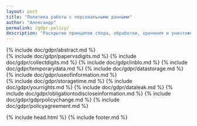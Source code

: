 ```yaml
---
layout: post
title: "Политика работы с персональными данными"
author: "Александр"
permalink: /gdpr-policy/
description: "Раскрытие принципов сбора, обработки, хранения и уничтожения персональных данных с использованием электронных средств передачи, хранеия и использования твёрдых, не цифровых, носителей информации"
---
```

{% include doc/gdpr/abstract.md %}  
{% include doc/gdpr/papervsdigits.md %}
{% include doc/gdpr/collectdigits.md %}
{% include doc/gdpr/inblo.md %}
{% include doc/gdpr/temporarydata.md %}
{% include doc/gdpr/datastorage.md %}
{% include doc/gdpr/useofinformation.md %}      
{% include doc/gdpr/storagetime.md %}
{% include doc/gdpr/yourrights.md %}
{% include doc/gdpr/dataleak.md %}
{% include doc/gdpr/obligationtodiscloseinformation.md %}
{% include doc/gdpr/gdprpolicychange.md %}
{% include doc/gdpr/policyagreement.md %}

{% include head.html %}
{% include footer.md %}
